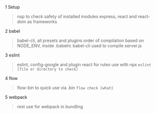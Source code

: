 1 Setup
> nsp to check safety of installed modules
> express, react and react-dom as frameworks  

2 babel
> babel-cli, all presets and plugins
> order of compilation based on NODE_ENV, inside .babelrc
> babel-cli used to compile server.js

3 eslint
> eslint, config-google and plugin react for rules
> use with npx `eslint [file or directory to check]`

4 flow
> flow-bin to quick use via .bin `flow check [what]`

5 webpack
> rest use for webpack in bundling